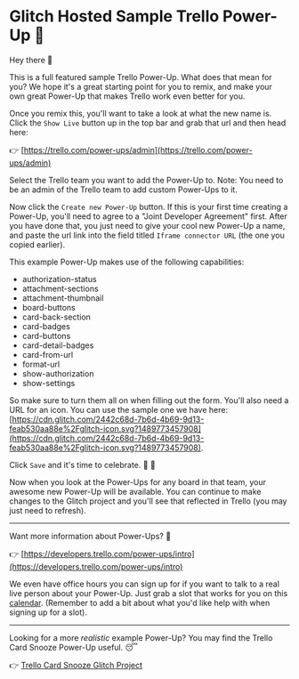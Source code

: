 # Glitch Hosted Sample Trello Power-Up 🚀

Hey there 👋

This is a full featured sample Trello Power-Up. What does that mean for you? We hope it's a great starting point for you to remix, and make your own great Power-Up that makes Trello work even better for you. 

Once you remix this, you'll want to take a look at what the new name is. Click the `Show Live` button up in the top bar and grab that url and then head here:

👉  [https://trello.com/power-ups/admin](https://trello.com/power-ups/admin)

Select the Trello team you want to add the Power-Up to. Note: You need to be an admin of the Trello team to add custom Power-Ups to it.

Now click the `Create new Power-Up` button. If this is your first time creating a Power-Up, you'll need to agree to a "Joint Developer Agreement" first. After you have done that, you just need to give your cool new Power-Up a name, and paste the url link into the field titled `Iframe connector URL` (the one you copied earlier).

This example Power-Up makes use of the following capabilities:
* authorization-status
* attachment-sections
* attachment-thumbnail
* board-buttons
* card-back-section
* card-badges
* card-buttons
* card-detail-badges
* card-from-url
* format-url
* show-authorization
* show-settings

So make sure to turn them all on when filling out the form. You'll also need a URL for an icon. You can use the sample one we have here: [https://cdn.glitch.com/2442c68d-7b6d-4b69-9d13-feab530aa88e%2Fglitch-icon.svg?1489773457908](https://cdn.glitch.com/2442c68d-7b6d-4b69-9d13-feab530aa88e%2Fglitch-icon.svg?1489773457908).

Click `Save` and it's time to celebrate. 🎉 🎊

Now when you look at the Power-Ups for any board in that team, your awesome new Power-Up will be available. You can continue to make changes to the Glitch project and you'll see that reflected in Trello (you may just need to refresh).

---

Want more information about Power-Ups? 🤔

👉  [https://developers.trello.com/power-ups/intro](https://developers.trello.com/power-ups/intro)

We even have office hours you can sign up for if you want to talk to a real live person about your Power-Up. Just grab a slot that works for you on this [calendar](https://calendar.google.com/calendar/selfsched?sstoken=UU5DczNLUkNIbk5ifGRlZmF1bHR8YzJmZWM4YWM0NTgxMTE1NmRmMzgxNzMwODRjYzEwZGU). (Remember to add a bit about what you'd like help with when signing up for a slot).

---

Looking for a more _realistic_ example Power-Up? You may find the Trello Card Snooze Power-Up useful. 😴

👉  [Trello Card Snooze Glitch Project](https://glitch.com/edit/#!/trellocardsnooze)